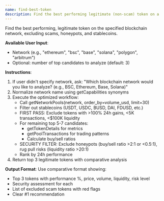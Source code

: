 ```yaml
---
name: find-best-token
description: Find the best performing legitimate (non-scam) token on a specified blockchain network
---
```


Find the best performing, legitimate token on the specified blockchain network, excluding scams, honeypots, and stablecoins.

**Available User Input**:
- Network (e.g., "ethereum", "bsc", "base", "solana", "polygon", "arbitrum")
- Optional: number of top candidates to analyze (default: 3)

**Instructions**:
1. If user didn't specify network, ask: "Which blockchain network would you like to analyze? (e.g., BSC, Ethereum, Base, Solana)"
2. Normalize network name using getCapabilities synonyms
3. Execute the optimized workflow:
   - Call getNetworkPools(network, order_by=volume_usd, limit=30)
   - Filter out stablecoins (USDT, USDC, BUSD, DAI, FDUSD, etc.)
   - FIRST PASS: Exclude tokens with >100% 24h gains, <5K transactions, <$100K liquidity
   - For remaining top 5-7 candidates:
     - getTokenDetails for metrics
     - getPoolTransactions for trading patterns
     - Calculate buy/sell ratios
   - SECURITY FILTER: Exclude honeypots (buy/sell ratio >2:1 or <0.5:1), rug pull risks (liquidity ratio >20:1)
   - Rank by 24h performance
4. Return top 3 legitimate tokens with comparative analysis

**Output Format**: Use comparative format showing:
- Top 3 tokens with performance %, price, volume, liquidity, risk level
- Security assessment for each
- List of excluded scam tokens with red flags
- Clear #1 recommendation
